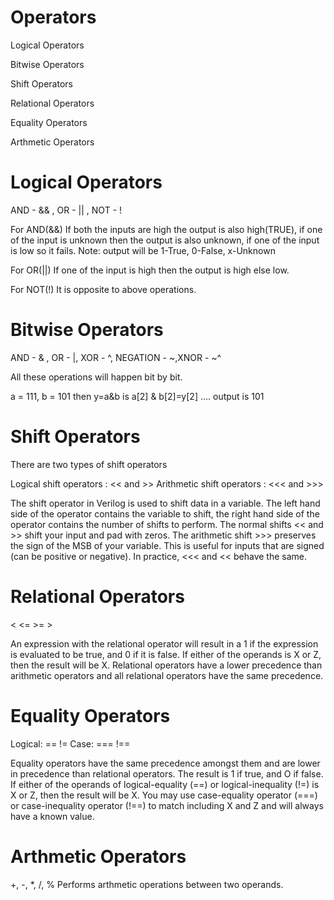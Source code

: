 # Operators
Logical Operators

Bitwise Operators

Shift Operators

Relational Operators

Equality Operators

Arthmetic Operators
# Logical Operators
AND - && , OR - || , NOT - !

For AND(&&)
 If both the inputs are high the output is also high(TRUE), if one of the input is unknown then the output is also unknown, if one of the input is low so it fails.
Note: output will be 1-True, 0-False, x-Unknown

For OR(||)
 If one of the input is high then the output is high else low.

For NOT(!)
 It is opposite to above operations.
# Bitwise Operators
AND - & , OR - |, XOR - ^, NEGATION - ~,XNOR - ~^

All these operations will happen bit by bit.

a = 111, b = 101 then y=a&b is a[2] & b[2]=y[2] .... output is 101
# Shift Operators
There are two types of shift operators

Logical shift operators     : <<  and >>
Arithmetic shift operators : <<< and >>>

The shift operator in Verilog is used to shift data in a variable. The left hand side of the operator contains the variable to shift, the right hand side of the operator contains the number of shifts to perform.
The normal shifts << and >> shift your input and pad with zeros. The arithmetic shift >>> preserves the sign of the MSB of your variable. This is useful for inputs that are signed (can be positive or negative). In practice, <<< and << behave the same.
# Relational Operators
< <= >= >

An expression with the relational operator will result in a 1 if the expression is evaluated to be true, and 0 if it is false. If either of the operands is X or Z, then the result will be X. Relational operators have a lower precedence than arithmetic operators and all relational operators have the same precedence.
# Equality Operators
Logical: == !=
Case: === !==

Equality operators have the same precedence amongst them and are lower in precedence than relational operators. The result is 1 if true, and O if false. If either of the operands of logical-equality (==) or logical-inequality (!=) is X or Z, then the result will be X. You may use case-equality operator (===) or case-inequality operator (!==) to match including X and Z and will always have a known value.
# Arthmetic Operators       
+, -, *, /, %
Performs arthmetic operations between two operands.
